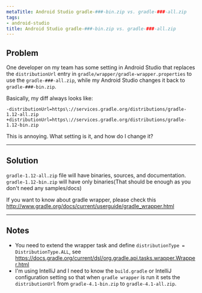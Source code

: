 ```yaml
---
metaTitle: Android Studio gradle-###-bin.zip vs. gradle-###-all.zip
tags:
- android-studio
title: Android Studio gradle-###-bin.zip vs. gradle-###-all.zip
---
```


## Problem

One developer on my team has some setting in Android Studio that replaces the `distributionUrl` entry in `gradle/wrapper/gradle-wrapper.properties` to use the `gradle-###-all.zip`, while my Android Studio changes it back to `gradle-###-bin.zip`. 


Basically, my diff always looks like:


`-distributionUrl=https\://services.gradle.org/distributions/gradle-1.12-all.zip
+distributionUrl=https\://services.gradle.org/distributions/gradle-1.12-bin.zip`


This is annoying. What setting is it, and how do I change it?



---

## Solution

`gradle-1.12-all.zip` file will have binaries, sources, and documentation.
`gradle-1.12-bin.zip` will have only binaries(That should be enough as you don't need any samples/docs)


If you want to know about gradle wrapper, please check this
<http://www.gradle.org/docs/current/userguide/gradle_wrapper.html>



---

## Notes

-  You need to extend the wrapper task and define `distributionType = DistributionType.ALL`, see https://docs.gradle.org/current/dsl/org.gradle.api.tasks.wrapper.Wrapper.html
- I'm using IntelliJ and I need to know the `build.gradle` or IntelliJ configuration setting so that when `gradle wrapper` is run it sets the `distributionUrl` from `gradle-4.1-bin.zip` to `gradle-4.1-all.zip`.
